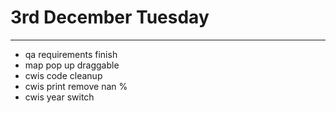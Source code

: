 # 3rd December Tuesday

---

- qa requirements finish
- map pop up draggable
- cwis code cleanup
- cwis print remove nan %
- cwis year switch
